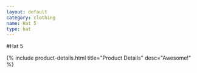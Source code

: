 ```yaml
---
layout: default
category: clothing
name: Hat 5
type: hat
---
```


#Hat 5

{% include product-details.html title="Product Details" desc="Awesome!" %}
